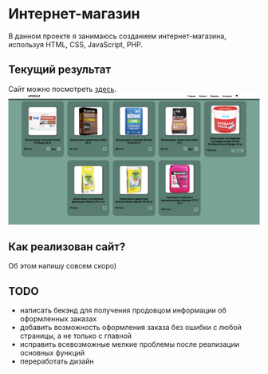 # **Интернет-магазин**
В данном проекте я занимаюсь созданием интернет-магазина, используя HTML, CSS, JavaScript, PHP.

## **Текущий результат**
Сайт можно посмотреть [здесь](http://arsenal-building.ru).
![Screenshot](README_files/Building_website.png)

## **Как реализован сайт?**

Об этом напишу совсем скоро)

## **TODO**

+ написать бекэнд для получения продовцом информации об оформленных заказах
+ добавить возможность оформления заказа без ошибки с любой страницы, а не только с главной
+ исправить всевозможные мелкие проблемы после реализации основных функций
+ переработать дизайн

